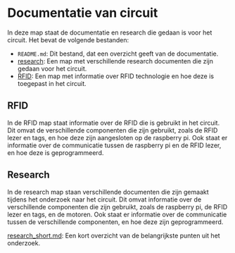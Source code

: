 # Documentatie van circuit

In deze map staat de documentatie en research die gedaan is voor het circuit.
Het bevat de volgende bestanden:

- `README.md`: Dit bestand, dat een overzicht geeft van de documentatie.
- [research](./research/): Een map met verschillende research documenten die zijn gedaan voor het circuit.
- [RFID](./RFID/): Een map met informatie over RFID technologie en hoe deze is toegepast in het circuit.

## RFID

In de RFID map staat informatie over de RFID die is gebruikt in het circuit. Dit omvat de verschillende componenten die zijn gebruikt, zoals de RFID lezer en tags, en hoe deze zijn aangesloten op de raspberry pi. Ook staat er informatie over de communicatie tussen de raspberry pi en de RFID lezer, en hoe deze is geprogrammeerd.

## Research

In de research map staan verschillende documenten die zijn gemaakt tijdens het onderzoek naar het circuit. Dit omvat informatie over de verschillende componenten die zijn gebruikt, zoals de raspberry pi, de RFID lezer en tags, en de motoren. Ook staat er informatie over de communicatie tussen de verschillende componenten, en hoe deze zijn geprogrammeerd.

  [research_short.md](./research/research_short.md): Een kort overzicht van de belangrijkste punten uit het onderzoek.
